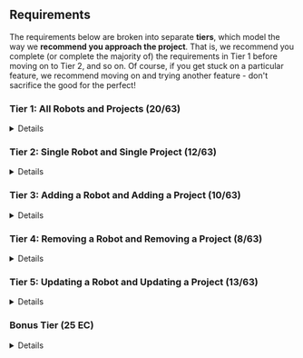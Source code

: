 ## Requirements

The requirements below are broken into separate **tiers**, which model the way we **recommend you approach the project**. That is, we recommend you complete (or complete the majority of) the requirements in Tier 1 before moving on to Tier 2, and so on. Of course, if you get stuck on a particular feature, we recommend moving on and trying another feature - don't sacrifice the good for the perfect!

### Tier 1: All Robots and Projects (20/63)

<details>

#### Frontend

- [x] Write a component to display a list of all robots (at least their names and imageUrls)
- [x] Write a component to display a list of all projects (at least their titles and deadlines)
- [x] Write a robots sub-reducer to manage robots in your Redux store
- [x] Write a projects sub-reducer to manage projects in your Redux store
- [x] Display the AllRobots component when the url matches `/robots`
- [x] Display the AllProjects component when the url matches `/projects`
- [x] Add links to the navbar that can be used to navigate to the all-projects view and the all-robots view

#### Backend

- [x] Write a route to serve up all robots
- [x] Write a route to serve up all projects

- Write a `robots` model with the following information:
  - [x] name - not empty or null
  - [x] fuelType - can be one of gas, diesel, or electric (defaults to electric)
  - [x] fuelLevel - can be a decimal value between 0 and 100 (defaults to 100)
  - [x] imageUrl - with a default value
- Write a `projects` model with the following information:
  - [x] title - not empty or null
  - [x] deadline - a date
  - [x] priority - an integer between 1 and 10
  - [x] completed - boolean value, defaults to false
  - [x] description - extremely large text
- [x] Robots may be associated with many projects. Likewise, projects may be associated with many robots.

#### Seed
- [x] Running the seed file creates projects and robots for demonstration purposes

Congrats! You have completed your first vertical slice! Make sure to `commit -m "Feature: Get all robots and projects"` before moving on (see RUBRIC.md - points are awarded/deducted for a proper git workflow)!

</details>

### Tier 2: Single Robot and Single Project (12/63)

<details>

#### Frontend

- Write a component to display a single robot with the following information:
  - [x] The robot's name, image, fuelType, fuelLevel
  - [x] The names of all their assigned projects (or a helpful message if they don't have any)
- [x] Display the appropriate robot when the url matches `/robots/:robotId`
- [x] Clicking on a robot from the all-robots view should navigate to show that robot in the single-robot view

- Write a component to display a single project with the following information:
  - [x] The project's title, deadline, priority, description
  - [x] A list of the names of all robots in that project (or a helpful message if it doesn't have any robots)
- [x] Display the appropriate project's info when the url matches `/projects/:projectId`
- [x] Clicking on a project from the all-projects view should navigate to show that project in the single-project view

- [x] Clicking on the name of a robot in the single-project view should navigate to show that robot in the single-robot view
- [x] Clicking on the name of a project in the single-robot view should navigate to show that project in the single-project view

#### Backend

- [x] Write a route to serve up a single robot (based on their id), _including that robot's projects_
- [x] Write a route to serve up a single project (based on its id), _including that projects' robots_

Congrats! You have completed your second vertical slice! Make sure to `commit -m "Feature: Get Single Project and Robot"` before moving on (see RUBRIC.md - points are awarded/deducted for a proper git workflow)!

</details>

### Tier 3: Adding a Robot and Adding a Project (10/63)

<details>

#### Frontend

- [x] Write a component to display a form for adding a new robot that contains _at least_ an input for name
- [x] Display this component as part of the all-robots view, alongside the list of robots
- Submitting the form with valid data should:
  - [x] Make an AJAX request that causes the new robot to be persisted in the database
  - [x] Add the new robot to the list of robots without needing to refresh the page

- [x] Write a component to display a form for adding a new project that contains _at least_ an input for title
- [x] Display this component as part of the all-projects view, alongside the list of projects
- Submitting the form with valid data should:
  - [x] Make an AJAX request that causes the new project to be saved to the database
  - [x] Add the new project to the list of projects without needing to refresh the page

#### Backend

- [x] Write a route to add a new robot
- [x] Write a route to add a new project

Congrats! You have completed your third vertical slice! Make sure to `commit -m "Feature: Add Robot and Project"` before moving on (see RUBRIC.md - points are awarded/deducted for a proper git workflow)!

</details>

### Tier 4: Removing a Robot and Removing a Project (8/63)

<details>

#### Frontend

- [x] In the all-robots view, include an `X` button next to each robot
- Clicking the `X` button should:
  - [x] Make an AJAX request that causes that robot to be removed from database
  - [x] Remove the robot from the list of robots without needing to refresh the page

- [x] In the all-projects view, include an `X` button next to each project
- Clicking the `X` button should:
  - [x] Make an AJAX request that causes that project to be removed from database
  - [x] Remove the project from the list of projects without needing to refresh the page

#### Backend

- [x] Write a route to remove a robot (based on its id)
- [x] Write a route to remove a project (based on its id)

Congrats! You have completed your fourth vertical slice! Make sure to `commit -m "Feature: Remove Robot and Project"` before moving on (see RUBRIC.md - points are awarded/deducted for a proper git workflow)!

</details>

### Tier 5: Updating a Robot and Updating a Project (13/63)

<details>

#### Frontend

- [ ] Write a component to display a form updating _at least_ a robot's name and fuelLevel
- [ ] Display this component EITHER as part of the single-robot view, or as its own view
- Submitting the form with valid data should:
  - [ ] Make an AJAX request that causes that robot to be updated in the database
  - [ ] Update the robot in the current view without needing to refresh the page
- [ ] In the single-robot view, display an `Unassign` button next to each of its projects, which unassigns it from that project (in the database as well as this view)

- [ ] Write a component to display a form updating _at least_ a project's title and completion status
- [ ] Display this component EITHER as part of the single-project view, or as its own view
- Submitting the form with valid data should:
  - [ ] Make an AJAX request that causes that project to be updated in the database
  - [ ] Update the project in the current view without needing to refresh the page
- [ ] In the single-project view, display an `Unassign` button next to each robot assigned to it, which unassigns that robot (in the database as well as this view)
- [ ] In the single-project view, display a `Complete` button, which marks the project as completed (in the database as well as this view)

#### Backend

- [x] Write a route to update an existing project
- [x] Write a route to update an existing robot


Congrats! You have completed your fifth vertical slice! Make sure to `commit -m "Feature: Update Robot and Project"` before moving on (see RUBRIC.md - points are awarded/deducted for a proper git workflow)!

</details>

### Bonus Tier (25 EC)

<details>

#### Finishing Touches

- [ ] If a user attempts to add a new robot or project without a required field, a helpful message should be displayed
- [ ] If a user attempts to access a page that doesn't exist (ex. `/potato`), a helpful "not found" message should be displayed
- [ ] If a user attempts to view a robot/project that doesn't exist, a helpful message should be displayed
- [ ] Whenever a component needs to wait for data to load from the server, a "loading" message should be displayed until the data is available
- [ ] Overall, the app is spectacularly styled and visually stunning

#### Ordering

- [ ] Create option for projects to be ordered based on priority on all-projects view
- [ ] Create option for projects to be ordered based on deadline on all-projects view
- [ ] Create option for robots to be ordered based on fuel level on all-robots view

#### Filtering

- [ ] Create filters on all-projects view so that projects can be filtered based completion status and priority (allow multiple filters to be applied)
- [ ] Create a filter on all-robots view to only show projects without assigned robots and vice versa
- [ ] Create filters on all-robots view so that robots can be filtered based on fuel type and fuel level (allow multiple filters to be applied)
- [ ] Create a filter on all-robots view to only show robots without assigned projects and vice versa

#### Seeding

- [ ] Seed 100+ robots and 100+ projects
- [ ] Implement pagination for robots (e.g. `/robots?page=1` shows the first ten robots, and `/robots?page=2` shows robots 11-20)
- [ ] Implement pagination for projects (e.g. `/projects?page=1` shows the first ten projects, and `/projects?page=2` shows robots 11-20)

#### Testing

- [ ] React (AllRobots): renders "No Robots" if passed no robots
- [ ] React (AllProjects): renders "No Projects" if passed no projects
- [ ] Redux (robots): returns the initial state by default
- [ ] Redux (projects): returns the initial state by default
- [ ] Sequelize (Robot): name must not be null or empty
- [ ] Sequelize (Project): deadline must be a valid date
- [ ] Navigation: navbar to navigate to home, robots
- [ ] Navigation: navbar to navigate to projects
- [ ] Seed File: creates at least one robot that has several projects
- [ ] Seed File: creates at least one project that has several robots

</details>
